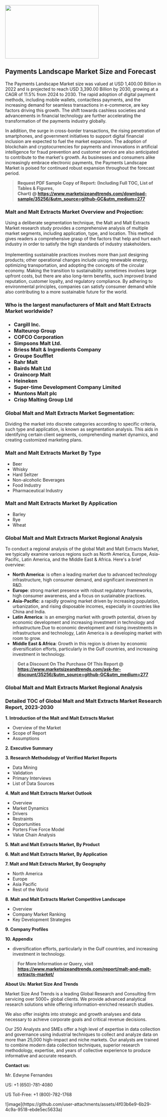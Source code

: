<p><img class="alignnone size-medium wp-image-20088" src="https://ffe5etoiles.com/wp-content/uploads/2024/12/MST1-300x171.png" alt="" width="300" height="171" /></p><h2>Payments Landscape Market Size and Forecast</h2><p>The Payments Landscape Market size was valued at USD 1,400.00 Billion in 2022 and is projected to reach USD 3,390.00 Billion by 2030, growing at a CAGR of 11.5% from 2024 to 2030. The rapid adoption of digital payment methods, including mobile wallets, contactless payments, and the increasing demand for seamless transactions in e-commerce, are key factors driving this growth. The shift towards cashless societies and advancements in financial technology are further accelerating the transformation of the payments industry globally.</p><p>In addition, the surge in cross-border transactions, the rising penetration of smartphones, and government initiatives to support digital financial inclusion are expected to fuel the market expansion. The adoption of blockchain and cryptocurrencies for payments and innovations in artificial intelligence for fraud prevention and customer service are also anticipated to contribute to the market's growth. As businesses and consumers alike increasingly embrace electronic payments, the Payments Landscape Market is poised for continued robust expansion throughout the forecast period.</p></p><blockquote id="" class=""><strong>Request PDF Sample Copy of Report: (Including Full TOC, List of Tables &amp; Figures, Chart)&nbsp;@&nbsp;<strong><a href="https://www.marketsizeandtrends.com/download-sample/35256/&utm_source=github-GC&utm_medium=277" target="_blank">https://www.marketsizeandtrends.com/download-sample/35256/&utm_source=github-GC&utm_medium=277</a></strong></strong></blockquote><h3 id="" class="">Malt and Malt Extracts Market&nbsp;Overview and Projection:</h3><p id="" class="">Using a deliberate segmentation technique, the Malt and Malt Extracts Market research study provides a comprehensive analysis of multiple market segments, including application, type, and location. This method gives readers a comprehensive grasp of the factors that help and hurt each industry in order to satisfy the high standards of industry stakeholders. <br /> <br />Implementing sustainable practices involves more than just designing products; other operational changes include using renewable energy, optimizing transportation, and adopting the concepts of the circular economy. Making the transition to sustainability sometimes involves large upfront costs, but there are also long-term benefits, such improved brand reputation, customer loyalty, and regulatory compliance. By adhering to environmental principles, companies can satisfy consumer demand while also contributing to a more sustainable future for the world.</p><h3 id="" class="">Who is the largest manufacturers of&nbsp;Malt and Malt Extracts Market worldwide?</h3><h3 class=""><p><ul><li>Cargill Inc. </li><li> Malteurop Group </li><li> COFCO Corporation </li><li> Simpsons Malt Ltd. </li><li> Briess Malt & Ingredients Company </li><li> Groupe Soufflet </li><li> Rahr Malt </li><li> Bairds Malt Ltd </li><li> Graincorp Malt </li><li> Heineken </li><li> Super-time Development Company Limited </li><li> Muntons Malt plc </li><li> Crisp Malting Group Ltd</li></ul></p></h3><h3 id="" class="">Global&nbsp;Malt and Malt Extracts Market Segmentation:</h3><p id="" class="">Dividing the market into discrete categories according to specific criteria, such type and application, is known as segmentation analysis. This aids in identifying certain client segments, comprehending market dynamics, and creating customized marketing plans.</p><h3 id="" class="">Malt and Malt Extracts Market&nbsp;By Type</h3><p><p><ul><li>Beer </li><li> Whisky </li><li> Hard Seltzer </li><li> Non-alcoholic Beverages </li><li> Food Industry </li><li> Pharmaceutical Industry</p></li></ul></p></p><h3 id="" class="">Malt and Malt Extracts Market&nbsp;By Application</h3><p class=""><p><ul><li>Barley </li><li> Rye </li><li> Wheat</li></ul></p></p><h3 id="" class="">Global Malt and Malt Extracts Market Regional Analysis</h3><p id="" class="">To conduct a regional analysis of the global Malt and Malt Extracts Market, we typically examine various regions such as North America, Europe, Asia-Pacific, Latin America, and the Middle East &amp; Africa. Here's a brief overview:</p><ul><li><strong>North America</strong>: is often a leading market due to advanced technology infrastructure, high consumer demand, and significant investment in R&amp;D.</li><li><strong>Europe</strong>: strong market presence with robust regulatory frameworks, high consumer awareness, and a focus on sustainable practices.</li><li><strong>Asia-Pacific</strong>: a rapidly growing market driven by increasing population, urbanization, and rising disposable incomes, especially in countries like China and India.</li><li><strong>Latin America</strong>: is an emerging market with growth potential, driven by economic development and increasing investment in technology and infrastructure.Due to economic development and rising investments in infrastructure and technology, Latin America is a developing market with room to grow.</li><li><strong>Middle East &amp; Africa</strong>: Growth in this region is driven by economic diversification efforts, particularly in the Gulf countries, and increasing investment in technology.</li></ul><blockquote id="" class=""><strong>Get a Discount On The Purchase Of This Report @ <strong><a href="https://www.marketsizeandtrends.com/ask-for-discount/35256/&utm_source=github-GC&utm_medium=277" target="_blank">https://www.marketsizeandtrends.com/ask-for-discount/35256/&utm_source=github-GC&utm_medium=277</a></strong></strong></blockquote><h3 id="" class="">Global Malt and Malt Extracts Market Regional Analysis</h3><h3 id="" class="">Detailed TOC of Global Malt and Malt Extracts Market Research Report, 2023-2030</h3><p id="" class=""><strong>1. Introduction of the Malt and Malt Extracts Market</strong></p><ul><li>Overview of the Market</li><li>Scope of Report</li><li>Assumptions</li></ul><p id="" class=""><strong>2. Executive Summary</strong></p><p id="" class=""><strong>3. Research Methodology of Verified Market Reports</strong></p><ul><li>Data Mining</li><li>Validation</li><li>Primary Interviews</li><li>List of Data Sources</li></ul><p id="" class=""><strong>4. Malt and Malt Extracts Market Outlook</strong></p><ul><li>Overview</li><li>Market Dynamics</li><li>Drivers</li><li>Restraints</li><li>Opportunities</li><li>Porters Five Force Model</li><li>Value Chain Analysis</li></ul><p id="" class=""><strong>5. Malt and Malt Extracts Market, By Product</strong></p><p id="" class=""><strong>6. Malt and Malt Extracts Market, By Application</strong></p><p id="" class=""><strong>7. Malt and Malt Extracts Market, By Geography</strong></p><ul><li>North America</li><li>Europe</li><li>Asia Pacific</li><li>Rest of the World</li></ul><p id="" class=""><strong>8. Malt and Malt Extracts Market Competitive Landscape</strong></p><ul><li>Overview</li><li>Company Market Ranking</li><li>Key Development Strategies</li></ul><p id="" class=""><strong>9. Company Profiles</strong></p><p id="" class=""><strong>10. Appendix</strong></p><ul><li>diversification efforts, particularly in the Gulf countries, and increasing investment in technology.</li></ul><blockquote id="" class=""><strong>For More Information or Query, visit <strong><strong><a href="https://www.marketsizeandtrends.com/report/malt-and-malt-extracts-market/" target="_blank">https://www.marketsizeandtrends.com/report/malt-and-malt-extracts-market/</a></strong></strong></strong></blockquote><p id="" class=""><strong>About Us: Market Size And Trends</strong></p><p id="" class="">Market Size And Trends is a leading Global Research and Consulting firm servicing over 5000+ global clients. We provide advanced analytical research solutions while offering information-enriched research studies.</p><p id="" class="">We also offer insights into strategic and growth analyses and data necessary to achieve corporate goals and critical revenue decisions.</p><p id="" class="">Our 250 Analysts and SMEs offer a high level of expertise in data collection and governance using industrial techniques to collect and analyze data on more than 25,000 high-impact and niche markets. Our analysts are trained to combine modern data collection techniques, superior research methodology, expertise, and years of collective experience to produce informative and accurate research.</p><p id="" class=""><strong>Contact us:</strong></p><p id="" class="">Mr. Edwyne Fernandes</p><p id="" class="">US: +1 (650)-781-4080</p><p id="" class="">US Toll-Free: +1 (800)-782-1768</p>
![image](https://github.com/user-attachments/assets/4f03b6e9-6b29-4c9a-9518-ebde5ec5633a)
